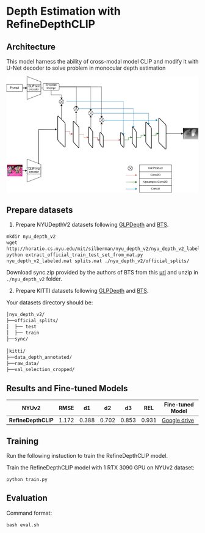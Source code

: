 # Depth Estimation with RefineDepthCLIP
## Architecture

  This model harness the ability of cross-modal model CLIP and modify it with U-Net decoder to solve problem in monocular depth estimation 
  


  
  ![alt text](https://github.com/TranMinhThang123/RefineDepthCLIP/blob/new_fix/assets/Architecture.png)


## Prepare datasets

1. Prepare NYUDepthV2 datasets following [GLPDepth](https://github.com/vinvino02/GLPDepth) and [BTS](https://github.com/cleinc/bts/tree/master).

```
mkdir nyu_depth_v2
wget http://horatio.cs.nyu.edu/mit/silberman/nyu_depth_v2/nyu_depth_v2_labeled.mat
python extract_official_train_test_set_from_mat.py nyu_depth_v2_labeled.mat splits.mat ./nyu_depth_v2/official_splits/
```

Download sync.zip provided by the authors of BTS from this [url](https://drive.google.com/file/d/1AysroWpfISmm-yRFGBgFTrLy6FjQwvwP/view) and unzip in `./nyu_depth_v2` folder. 

2. Prepare KITTI datasets following [GLPDepth](https://github.com/vinvino02/GLPDepth) and [BTS](https://github.com/cleinc/bts/tree/master).


Your datasets directory should be:

```
│nyu_depth_v2/
├──official_splits/
│  ├── test
│  ├── train
├──sync/

│kitti/
├──data_depth_annotated/
├──raw_data/
├──val_selection_cropped/
```

## Results and Fine-tuned Models

| NYUv2 | RMSE | d1 | d2 | d3 | REL | Fine-tuned Model |
|-------------------|-------|-------|--------|--------|-------|-------|
| **RefineDepthCLIP** | 1.172 | 0.388 | 0.702 | 0.853 | 0.931 |[Google drive](https://drive.google.com/file/d/1w3ba7mMj6qS9-FndU5HJBP3YSKZKMUXe/view?usp=sharing) |

## Training

Run the following instuction to train the RefineDepthCLIP model.

Train the RefineDepthCLIP model with 1 RTX 3090 GPU on NYUv2 dataset:
```
python train.py 
```

## Evaluation
Command format:
```
bash eval.sh 
```
